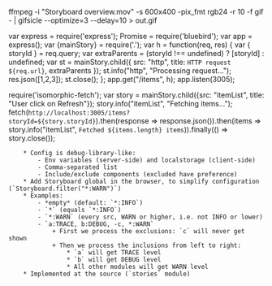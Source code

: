 ffmpeg -i "Storyboard overview.mov" -s 600x400 -pix_fmt rgb24 -r 10 -f gif - | gifsicle --optimize=3 --delay=10 > out.gif

var express = require('express');
Promise = require('bluebird');
var app = express();
var {mainStory} = require('.');
var h = function(req, res) {    var { storyId } = req.query;    var extraParents = (storyId !== undefined) ? [storyId] : undefined;    var st = mainStory.child({ src: "http", title: `HTTP request ${req.url}`, extraParents });    st.info("http", "Processing request...");    res.json([1,2,3]);    st.close(); };
app.get("/items", h);
app.listen(3005);


require('isomorphic-fetch');
var story = mainStory.child({src: "itemList", title: "User click on Refresh"});
story.info("itemList", "Fetching items...");
fetch(`http://localhost:3005/items?storyId=${story.storyId}`).then(response => response.json()).then(items => story.info("itemList", `Fetched ${items.length} items`)).finally(() => story.close());


        * Config is debug-library-like:
            - Env variables (server-side) and localstorage (client-side)
            - Comma-separated list
            - Include/exclude components (excluded have preference)
        * Add Storyboard global in the browser, to simplify configuration (`Storyboard.filter("*:WARN")`)
        * Examples:
            - *empty* (default: `*:INFO`)
            - `*` (equals `*:INFO`)
            - `*:WARN` (every src, WARN or higher, i.e. not INFO or lower)
            - `a:TRACE, b:DEBUG, -c, *:WARN`
                + First we process the exclusions: `c` will never get shown
                + Then we process the inclusions from left to right:
                    * `a` will get TRACE level
                    * `b` will get DEBUG level
                    * All other modules will get WARN level
        * Implemented at the source (`stories` module)
